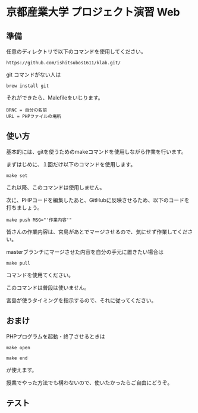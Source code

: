 # 京都産業大学 プロジェクト演習 Web

## 準備

任意のディレクトリで以下のコマンドを使用してください。
```
https://github.com/ishitsubos1611/klab.git/
```

git コマンドがない人は

```
brew install git
```


それができたら、Malefileをいじります。

```
BRNC = 自分の名前
URL = PHPファイルの場所
```

## 使い方

基本的には、gitを使うためのmakeコマンドを使用しながら作業を行います。

まずはじめに、１回だけ以下のコマンドを使用します。

```
make set
```

これ以降、このコマンドは使用しません。

次に、PHPコードを編集したあと、GitHubに反映させるため、以下のコードを打ちましょう。

```
make push MSG="'作業内容'"
```

皆さんの作業内容は、宮島があとでマージさせるので、気にせず作業してください。

masterブランチにマージさせた内容を自分の手元に置きたい場合は

```
make pull
```

コマンドを使用てください。

このコマンドは普段は使いません。

宮島が使うタイミングを指示するので、それに従ってください。

## おまけ

PHPプログラムを起動・終了させるときは

```
make open

make end
```

が使えます。

授業でやった方法でも構わないので、使いたかったらご自由にどうぞ。

## テスト